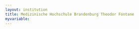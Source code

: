 ```yaml
---
layout: institution
title: Medizinische Hochschule Brandenburg Theodor Fontane
myvariable: 
---
```

